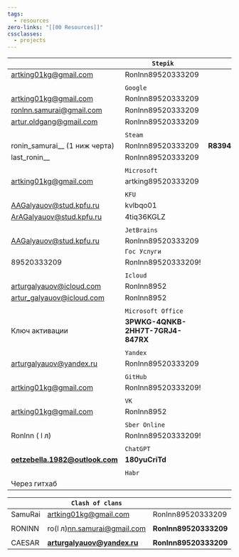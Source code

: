 ```yaml
---
tags:
  - resources
zero-links: "[[00 Resources]]"
cssclasses:
  - projects
---
```



|                                 | `Stepik`                          |            |     |
| ------------------------------- | --------------------------------- | ---------- | --- |
| artking01kg@gmail.com           | RonInn89520333209                 |            |     |
|                                 |                                   |            |     |
|                                 | `Google`                          |            |     |
| artking01kg@gmail.com           | RonInn89520333209                 |            |     |
| ronlnn.samurai@gmail.com        | RonInn89520333209                 |            |     |
| artur.oldgang@gmail.com         | RonInn89520333209                 |            |     |
|                                 |                                   |            |     |
|                                 | `Steam`                           |            |     |
| ronin_samurai__ (1 ниж черта)   | RonInn89520333209                 | **R83945** |     |
| last_ronin__                    | RonInn89520333209                 |            |     |
|                                 |                                   |            |     |
|                                 | `Microsoft`                       |            |     |
| artking01kg@gmail.com           | artking89520333209                |            |     |
|                                 |                                   |            |     |
|                                 | `KFU`                             |            |     |
| AAGalyauov@stud.kpfu.ru         | kvlbqo01                          |            |     |
| ArAGalyauov@stud.kpfu.ru        | 4tiq36KGLZ<br>                    |            |     |
|                                 |                                   |            |     |
|                                 | `JetBrains`                       |            |     |
| AAGalyauov@stud.kpfu.ru         | RonInn89520333209                 |            |     |
|                                 | `Гос Услуги`                      |            |     |
| 89520333209                     | RonInn89520333209!                |            |     |
|                                 |                                   |            |     |
|                                 | `Icloud`                          |            |     |
| arturgalyauov@icloud.com        | RonInn8952                        |            |     |
| artur_galyauov@icloud.com       | RonInn8952                        |            |     |
|                                 |                                   |            |     |
|                                 | `Microsoft Office`                |            |     |
| Ключ активации                  | **3PWKG-4QNKB-2HH7T-7GRJ4-847RX** |            |     |
|                                 |                                   |            |     |
|                                 | `Yandex`                          |            |     |
| arturgalyauov@yandex.ru         | RonInn89520333209                 |            |     |
|                                 |                                   |            |     |
|                                 | `GitHub`                          |            |     |
| artking01kg@gmail.com           | RonInn89520333209!                |            |     |
|                                 |                                   |            |     |
|                                 | `VK`                              |            |     |
| artking01kg@gmail.com           | RonInn8952                        |            |     |
|                                 |                                   |            |     |
|                                 | `Sber Online`                     |            |     |
| Ronlnn (  l л)                  | RonInn89520333209!                |            |     |
|                                 |                                   |            |     |
|                                 | `ChatGPT`                         |            |     |
| **oetzebella.1982@outlook.com** | **180yuCriTd**                    |            |     |
|                                 |                                   |            |     |
|                                 | `Habr`                            |            |     |
| Через гитхаб                    |                                   |            |     |

|         | `Clash of clans`                                              |                       |
| ------- | ------------------------------------------------------------- | --------------------- |
| SamuRai | artking01kg@gmail.com                                         | RonInn89520333209     |
|         |                                                               |                       |
| RONINN  | ro(l л)nn.samurai@gmail.com                                   | **RonInn89520333209** |
|         |                                                               |                       |
| CAESAR  | **[arturgalyauov@yandex.ru](mailto:arturgalyauov@yandex.ru)** | **RonInn89520333209** |

 

